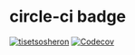 # circle-ci badge
[![tisetsosheron](https://circleci.com/gh/tisetsosheron/Wits-Overflow.svg?style=svg)](https://github.com/tisetsosheron/Wits-Overflow)
[![Codecov](https://github.com/tisetsosheron/Wits-Overflow/actions/workflows/codecov.yml/badge.svg?s=percentage)](https://github.com/tisetsosheron/Wits-Overflow/actions/workflows/codecov.yml)


